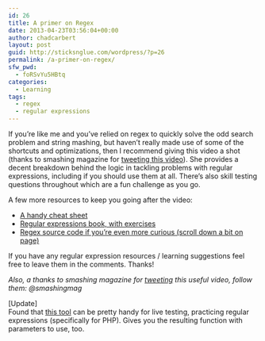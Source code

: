 ```yaml
---
id: 26
title: A primer on Regex
date: 2013-04-23T03:56:04+00:00
author: chadcarbert
layout: post
guid: http://sticksnglue.com/wordpress/?p=26
permalink: /a-primer-on-regex/
sfw_pwd:
  - foRSvYu5HBtq
categories:
  - Learning
tags:
  - regex
  - regular expressions
---
```

If you&#8217;re like me and you&#8217;ve relied on regex to quickly solve the odd search problem and string mashing, but haven&#8217;t really made use of some of the shortcuts and optimizations, then I recommend giving this video a shot (thanks to smashing magazine for [tweeting this video](https://twitter.com/smashingmag/status/326012584312569856)). She provides a decent breakdown behind the logic in tackling problems with regular expressions, including if you should use them at all. There&#8217;s also skill testing questions throughout which are a fun challenge as you go.  
  
A few more resources to keep you going after the video:

  * [A handy cheat sheet](http://www.cheatography.com/davechild/cheat-sheets/regular-expressions/)
  * [Regular expressions book, with exercises](http://regex.learncodethehardway.org/book/)
  * [Regex source code if you&#8217;re even more curious (scroll down a bit on page)](http://www.codeguru.com/cpp/cpp/string/regex/article.php/c2791/Using-Regular-Expressions-for-SearchReplace.htm)

If you have any regular expression resources / learning suggestions feel free to leave them in the comments. Thanks!

_Also, a thanks to smashing magazine for [tweeting](https://twitter.com/smashingmag/status/326012584312569856) this useful video, follow them: @smashingmag_

[Update]  
Found that [this tool](http://www.phpliveregex.com/) can be pretty handy for live testing, practicing regular expressions (specifically for PHP). Gives you the resulting function with parameters to use, too.